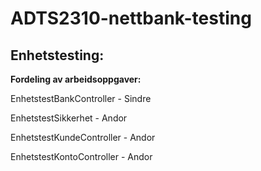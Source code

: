 # ADTS2310-nettbank-testing

## Enhetstesting:

**Fordeling av arbeidsoppgaver:**

EnhetstestBankController  - Sindre

EnhetstestSikkerhet       - Andor

EnhetstestKundeController - Andor

EnhetstestKontoController - Andor
